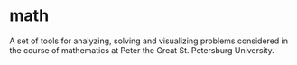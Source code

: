 # math
A set of tools for analyzing, solving and visualizing problems considered in the course of mathematics at Peter the Great St. Petersburg University.
